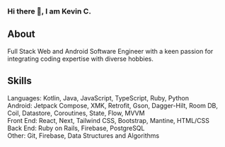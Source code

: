 ### Hi there 👋, I am Kevin C. 

## About
Full Stack Web and Android Software Engineer with a keen passion for integrating coding expertise with diverse hobbies. 

## Skills
Languages: Kotlin, Java, JavaScript, TypeScript, Ruby, Python
<br/>
Android: Jetpack Compose, XMK, Retrofit, Gson, Dagger-Hilt, Room DB, Coil, Datastore, Coroutines, State, Flow, MVVM
<br /> 
Front End: React, Next, Tailwind CSS, Bootstrap, Mantine, HTML/CSS
 <br/>
Back End: Ruby on Rails, Firebase, PostgreSQL
<br/>
Other: Git, Firebase, Data Structures and Algorithms
<br/>



